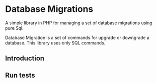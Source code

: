 # Database Migrations

A simple library in PHP for managing a set of database migrations using pure Sql.

Database Migration is a set of commands for upgrade or downgrade a database.
This library uses only SQL commands.

## Introduction


## Run tests

